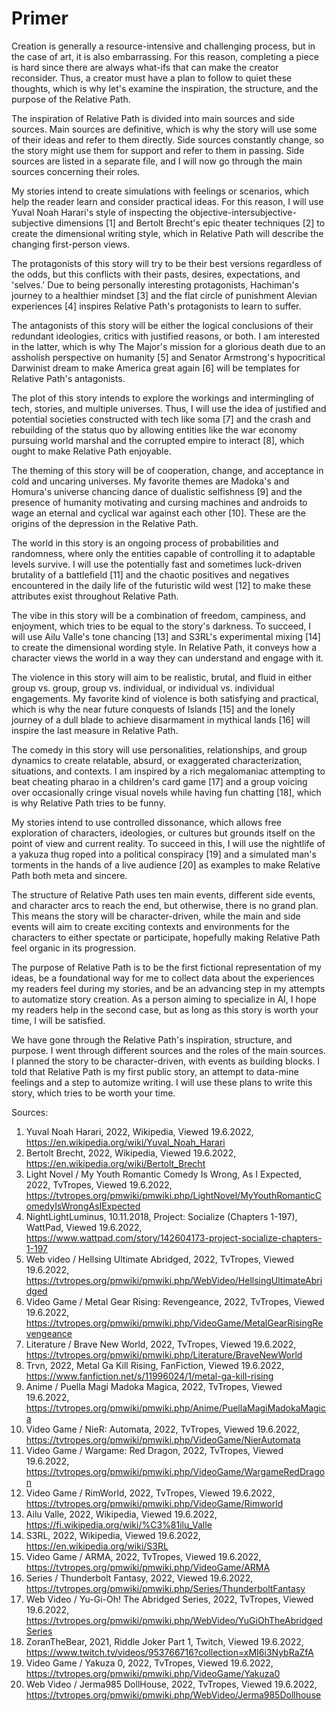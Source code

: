 # Primer

Creation is generally a resource-intensive and challenging process, but in the case of art, it is also embarrassing. For this reason, completing a piece is hard since there are always what-ifs that can make the creator reconsider. Thus, a creator must have a plan to follow to quiet these thoughts, which is why let's examine the inspiration, the structure, and the purpose of the Relative Path.

The inspiration of Relative Path is divided into main sources and side sources. Main sources are definitive, which is why the story will use some of their ideas and refer to them directly. Side sources constantly change, so the story might use them for support and refer to them in passing. Side sources are listed in a separate file, and I will now go through the main sources concerning their roles.

My stories intend to create simulations with feelings or scenarios, which help the reader learn and consider practical ideas. For this reason, I will use Yuval Noah Harari's style of inspecting the objective-intersubjective-subjective dimensions [1] and Bertolt Brecht's epic theater techniques [2] to create the dimensional writing style, which in Relative Path will describe the changing first-person views.

The protagonists of this story will try to be their best versions regardless of the odds, but this conflicts with their pasts, desires, expectations, and 'selves.' Due to being personally interesting protagonists, Hachiman's journey to a healthier mindset [3] and the flat circle of punishment Alevian experiences [4] inspires Relative Path's protagonists to learn to suffer.   

The antagonists of this story will be either the logical conclusions of their redundant ideologies, critics with justified reasons, or both. I am interested in the latter,  which is why The Major's mission for a glorious death due to an assholish perspective on humanity [5] and Senator Armstrong's hypocritical Darwinist dream to make America great again [6] will be templates for Relative Path's antagonists.

The plot of this story intends to explore the workings and intermingling of tech, stories, and multiple universes. Thus, I will use the idea of justified and potential societies constructed with tech like soma [7] and the crash and rebuilding of the status quo by allowing entities like the war economy pursuing world marshal and the corrupted empire to interact [8], which ought to make Relative Path enjoyable.    

The theming of this story will be of cooperation, change, and acceptance in cold and uncaring universes. My favorite themes are Madoka's and Homura's universe chancing dance of dualistic selfishness [9] and the presence of humanity motivating and cursing machines and androids to wage an eternal and cyclical war against each other [10]. These are the origins of the depression in the Relative Path.    

The world in this story is an ongoing process of probabilities and randomness, where only the entities capable of controlling it to adaptable levels survive. I will use the potentially fast and sometimes luck-driven brutality of a battlefield [11] and the chaotic positives and negatives encountered in the daily life of the futuristic wild west [12] to make these attributes exist throughout Relative Path.      

The vibe in this story will be a combination of freedom, campiness, and enjoyment, which tries to be equal to the story's darkness. To succeed, I will use Ailu Valle's tone chancing [13] and S3RL's experimental mixing [14] to create the dimensional wording style. In Relative Path, it conveys how a character views the world in a way they can understand and engage with it.

The violence in this story will aim to be realistic, brutal, and fluid in either group vs. group, group vs. individual, or individual vs. individual engagements. My favorite kind of violence is both satisfying and practical, which is why the near future conquests of Islands [15] and the lonely journey of a dull blade to achieve disarmament in mythical lands [16] will inspire the last measure in Relative Path.       

The comedy in this story will use personalities, relationships, and group dynamics to create relatable, absurd, or exaggerated characterization, situations, and contexts. I am inspired by a rich megalomaniac attempting to beat cheating pharao in a children's card game [17] and a group voicing over occasionally cringe visual novels while having fun chatting [18], which is why Relative Path tries to be funny.     

My stories intend to use controlled dissonance, which allows free exploration of characters, ideologies, or cultures but grounds itself on the point of view and current reality. To succeed in this, I will use the nightlife of a yakuza thug roped into a political conspiracy [19] and a simulated man's torments in the hands of a live audience [20] as examples to make Relative Path both meta and sincere. 

The structure of Relative Path uses ten main events, different side events, and character arcs to reach the end, but otherwise, there is no grand plan. This means the story will be character-driven, while the main and side events will aim to create exciting contexts and environments for the characters to either spectate or participate, hopefully making Relative Path feel organic in its progression.

The purpose of Relative Path is to be the first fictional representation of my ideas, be a foundational way for me to collect data about the experiences my readers feel during my stories, and be an advancing step in my attempts to automatize story creation. As a person aiming to specialize in AI, I hope my readers help in the second case, but as long as this story is worth your time, I will be satisfied.

We have gone through the Relative Path's inspiration, structure, and purpose. I went through different sources and the roles of the main sources. I planned the story to be character-driven, with events as building blocks. I told that Relative Path is my first public story, an attempt to data-mine feelings and a step to automize writing. I will use these plans to write this story, which tries to be worth your time.

Sources:

1. Yuval Noah Harari, 2022, Wikipedia, Viewed 19.6.2022, https://en.wikipedia.org/wiki/Yuval_Noah_Harari
2. Bertolt Brecht, 2022, Wikipedia, Viewed 19.6.2022, https://en.wikipedia.org/wiki/Bertolt_Brecht
3. Light Novel / My Youth Romantic Comedy Is Wrong, As I Expected, 2022, TvTropes, Viewed 19.6.2022, https://tvtropes.org/pmwiki/pmwiki.php/LightNovel/MyYouthRomanticComedyIsWrongAsIExpected
4. NightLightLuminus, 10.11.2018, Project: Socialize (Chapters 1-197), WattPad, Viewed 19.6.2022, https://www.wattpad.com/story/142604173-project-socialize-chapters-1-197
5. Web video / Hellsing Ultimate Abridged, 2022, TvTropes, Viewed 19.6.2022, https://tvtropes.org/pmwiki/pmwiki.php/WebVideo/HellsingUltimateAbridged
6. Video Game / Metal Gear Rising: Revengeance, 2022, TvTropes, Viewed 19.6.2022, https://tvtropes.org/pmwiki/pmwiki.php/VideoGame/MetalGearRisingRevengeance
7. Literature / Brave New World, 2022, TvTropes, Viewed 19.6.2022, https://tvtropes.org/pmwiki/pmwiki.php/Literature/BraveNewWorld
8. Trvn, 2022, Metal Ga Kill Rising, FanFiction, Viewed 19.6.2022, https://www.fanfiction.net/s/11996024/1/metal-ga-kill-rising
9. Anime / Puella Magi Madoka Magica, 2022, TvTropes, Viewed 19.6.2022, https://tvtropes.org/pmwiki/pmwiki.php/Anime/PuellaMagiMadokaMagica
10. Video Game / NieR: Automata, 2022, TvTropes, Viewed 19.6.2022, https://tvtropes.org/pmwiki/pmwiki.php/VideoGame/NierAutomata
11. Video Game / Wargame: Red Dragon, 2022, TvTropes, Viewed 19.6.2022, https://tvtropes.org/pmwiki/pmwiki.php/VideoGame/WargameRedDragon
12. Video Game / RimWorld, 2022, TvTropes, Viewed 19.6.2022, https://tvtropes.org/pmwiki/pmwiki.php/VideoGame/Rimworld
13. Ailu Valle, 2022, Wikipedia, Viewed 19.6.2022, https://fi.wikipedia.org/wiki/%C3%81ilu_Valle
14. S3RL, 2022, Wikipedia, Viewed 19.6.2022, https://en.wikipedia.org/wiki/S3RL
15. Video Game / ARMA, 2022, TvTropes, Viewed 19.6.2022, https://tvtropes.org/pmwiki/pmwiki.php/VideoGame/ARMA
16. Series / Thunderbolt Fantasy, 2022, Viewed 19.6.2022, https://tvtropes.org/pmwiki/pmwiki.php/Series/ThunderboltFantasy
17. Web Video / Yu-Gi-Oh! The Abridged Series, 2022, TvTropes, Viewed 19.6.2022, https://tvtropes.org/pmwiki/pmwiki.php/WebVideo/YuGiOhTheAbridgedSeries
18. ZoranTheBear, 2021, Riddle Joker Part 1, Twitch, Viewed 19.6.2022, https://www.twitch.tv/videos/953766716?collection=xMI6i3NybRaZfA
19. Video Game / Yakuza 0, 2022, TvTropes, Viewed 19.6.2022, https://tvtropes.org/pmwiki/pmwiki.php/VideoGame/Yakuza0
20. Web Video / Jerma985 DollHouse, 2022, TvTropes, Viewed 19.6.2022, https://tvtropes.org/pmwiki/pmwiki.php/WebVideo/Jerma985Dollhouse




